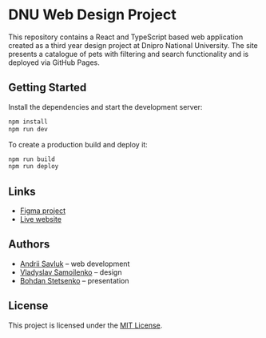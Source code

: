 # DNU Web Design Project

This repository contains a React and TypeScript based web application created as a third year design project at Dnipro National University. The site presents a catalogue of pets with filtering and search functionality and is deployed via GitHub Pages.

## Getting Started

Install the dependencies and start the development server:

```bash
npm install
npm run dev
```

To create a production build and deploy it:

```bash
npm run build
npm run deploy
```

## Links

- [Figma project](https://www.figma.com/design/bm3oxmMoCdxEl1Ov7nIsF3?fuid=1296878227209135437&prev-plan-id=1479149677531395913&prev-plan-type=team&prev-selected-view=recentsAndSharing)
- [Live website](https://77enderguy77.github.io/dnu-web/)

## Authors

- [Andrii Savluk](https://github.com/77EnderGuy77) – web development
- [Vladyslav Samoilenko](https://github.com/Sorfab) – design
- [Bohdan Stetsenko](https://github.com/BiLaikMi) – presentation

## License

This project is licensed under the [MIT License](LICENSE).
